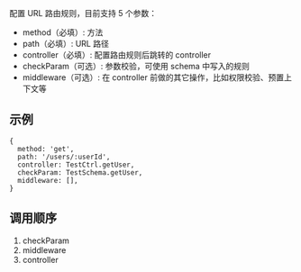 配置 URL 路由规则，目前支持 5 个参数：
- method（必填）: 方法
- path（必填）: URL 路径
- controller（必填）: 配置路由规则后跳转的 controller
- checkParam（可选）: 参数校验，可使用 schema 中写入的规则
- middleware（可选）: 在 controller 前做的其它操作，比如权限校验、预置上下文等

## 示例

```
{
  method: 'get',
  path: '/users/:userId',
  controller: TestCtrl.getUser,
  checkParam: TestSchema.getUser,
  middleware: [],
}
```

## 调用顺序
1. checkParam
1. middleware
1. controller